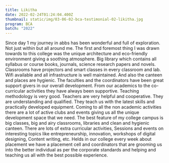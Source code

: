 ```yaml
---
title: Likitha
date: 2022-02-24T01:24:04.400Z
thumbnail: static/img/03-06-02-bca-testimonial-02-likitha.jpg
program: BCA
batch: "2022"
---
```

Since day 1 my journey in abbs has been wonderful and full of exploration. Not just within but all around me. The first and foremost thing I was drawn towards to this college was the unique architecture and eco-friendly environment giving a soothing atmosphere. Big library which contains all syllabus or course books, journals, science research papers and novels. Classrooms have projectors and smart classes in every classroom and lab. Wifi available and all infrastructure is well maintained. And also the canteen and places are hygienic. The faculties and the coordinators have been great support givers in our overall development.  From our
academics to the co-curricular activities they have always been supportive. Teaching methodology is very good. Teachers are very helpful and cooperative. They are understanding and qualified. They teach us with the latest skills and practically developed equipment. Coming to all the non academic activities there are a lot of active clubs and events giving us all the unique development space that we need. The best feature of my college campus is big classes, big and airy classrooms, libraries and clean and hygienic canteen. There are lots of extra curricular activities, Sessions and events on interesting topics like entrepreneurship, innovation, workshops of digital designing, Content writing, etc. Helds in our college every week about placement we have a placement cell and coordinators that are grooming us into the better individual as per the corporate standards and helping and teaching us all with the best possible experience.
